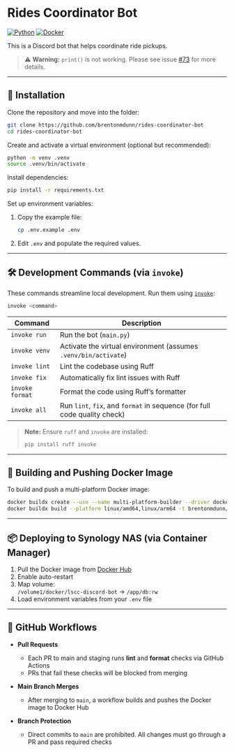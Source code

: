 # Rides Coordinator Bot

[![Python](https://img.shields.io/badge/python-3.13-blue.svg)](https://www.python.org/downloads/)
[![Docker](https://img.shields.io/badge/Docker-RideBot-blue?logo=docker)](https://hub.docker.com/r/brentonmdunn/ride-bot)

This is a Discord bot that helps coordinate ride pickups.


> ⚠️ **Warning:** `print()` is not working. Please see issue [#73](https://github.com/brentonmdunn/rides-coordinator-bot/issues/73) for more details.
---

## 🚀 Installation

Clone the repository and move into the folder:

```bash
git clone https://github.com/brentonmdunn/rides-coordinator-bot
cd rides-coordinator-bot
```

Create and activate a virtual environment (optional but recommended):

```bash
python -m venv .venv
source .venv/bin/activate
```

Install dependencies:

```bash
pip install -r requirements.txt
```

Set up environment variables:

1. Copy the example file:
    ```bash
    cp .env.example .env
    ```
2. Edit `.env` and populate the required values.

---

## 🛠️ Development Commands (via `invoke`)

These commands streamline local development. Run them using [`invoke`](https://www.pyinvoke.org/):

```bash
invoke <command>
```

| Command         | Description                                                                 |
|-----------------|-----------------------------------------------------------------------------|
| `invoke run`    | Run the bot (`main.py`)                                                     |
| `invoke venv`   | Activate the virtual environment (assumes `.venv/bin/activate`)             |
| `invoke lint`   | Lint the codebase using Ruff                                                |
| `invoke fix`    | Automatically fix lint issues with Ruff                                     |
| `invoke format` | Format the code using Ruff’s formatter                                      |
| `invoke all`    | Run `lint`, `fix`, and `format` in sequence (for full code quality check)   |

> **Note:** Ensure `ruff` and `invoke` are installed:
> ```bash
> pip install ruff invoke
> ```

---

## 🐳 Building and Pushing Docker Image

To build and push a multi-platform Docker image:

```bash
docker buildx create --use --name multi-platform-builder --driver docker-container
docker buildx build --platform linux/amd64,linux/arm64 -t brentonmdunn/ride-bot --push .
```

---

## 📦 Deploying to Synology NAS (via Container Manager)

1. Pull the Docker image from [Docker Hub](https://hub.docker.com/r/brentonmdunn/ride-bot)
2. Enable auto-restart
3. Map volume:  
   `/volume1/docker/lscc-discord-bot` → `/app/db:rw`
4. Load environment variables from your `.env` file

---

## 🧪 GitHub Workflows

- **Pull Requests**
  - Each PR to main and staging runs **lint** and **format** checks via GitHub Actions
  - PRs that fail these checks will be blocked from merging

- **Main Branch Merges**
  - After merging to `main`, a workflow builds and pushes the Docker image to Docker Hub

- **Branch Protection**
  - Direct commits to `main` are prohibited. All changes must go through a PR and pass required checks

